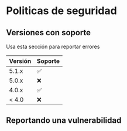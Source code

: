 # Politicas de seguridad

## Versiones con soporte

Usa esta sección para reportar errores

| Versión | Soporte            |
| ------- | ------------------ |
| 5.1.x   | :white_check_mark: |
| 5.0.x   | :x:                |
| 4.0.x   | :white_check_mark: |
| < 4.0   | :x:                |

## Reportando una vulnerabilidad
